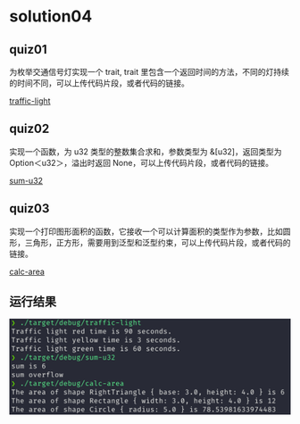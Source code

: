 # solution04

## quiz01

为枚举交通信号灯实现一个 trait, trait 里包含一个返回时间的方法，不同的灯持续的时间不同，可以上传代码片段，或者代码的链接。

[traffic-light](traffic-light/)

## quiz02

实现一个函数，为 u32 类型的整数集合求和，参数类型为 &[u32]，返回类型为 Option＜u32＞，溢出时返回 None，可以上传代码片段，或者代码的链接。

[sum-u32](sum-u32/)

## quiz03

实现一个打印图形面积的函数，它接收一个可以计算面积的类型作为参数，比如圆形，三角形，正方形，需要用到泛型和泛型约束，可以上传代码片段，或者代码的链接。

[calc-area](calc-area/)

## 运行结果

![](assets/solution04.png)
